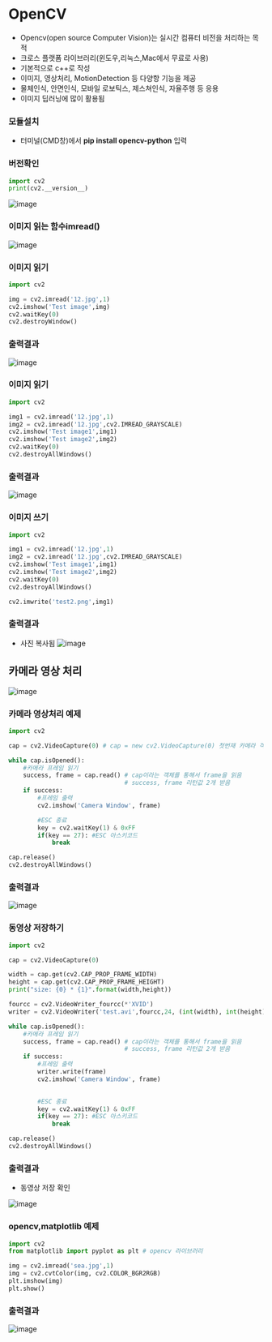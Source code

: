 # OpenCV
- Opencv(open source Computer Vision)는 실시간 컴퓨터 비전을 처리하는 목적
- 크로스 플랫폼 라이브러리(윈도우,리눅스,Mac에서 무료로 사용)
- 기본적으로 c++로 작성
- 이미지, 영상처리, MotionDetection 등 다양항 기능을 제공
- 물체인식, 안면인식, 모바일 로보틱스, 제스쳐인식, 자율주행 등 응용
- 이미지 딥러닝에 많이 활용됨
### 모듈설치
- 터미널(CMD창)에서 **pip install opencv-python** 입력

### 버전확인
```py
import cv2
print(cv2.__version__)
```
![image](https://user-images.githubusercontent.com/82345970/163936551-eb02fb7c-9998-4d96-8329-04a7b549f38e.png)


### 이미지 읽는 함수imread()
![image](https://user-images.githubusercontent.com/82345970/163938070-62f55c8a-5938-4ef3-8959-1b0b4fc84aee.png)

### 이미지 읽기
```py
import cv2

img = cv2.imread('12.jpg',1)
cv2.imshow('Test image',img)
cv2.waitKey(0)
cv2.destroyWindow()
```

### 출력결과
![image](https://user-images.githubusercontent.com/82345970/163938342-5a924b4d-ad2b-43f9-9e68-89fa2fb83760.png)


### 이미지 읽기
```py
import cv2

img1 = cv2.imread('12.jpg',1)
img2 = cv2.imread('12.jpg',cv2.IMREAD_GRAYSCALE)
cv2.imshow('Test image1',img1)
cv2.imshow('Test image2',img2)
cv2.waitKey(0)
cv2.destroyAllWindows()
```

### 출력결과
![image](https://user-images.githubusercontent.com/82345970/163938761-fd66b1d3-4445-4735-8bef-8d0639f7f4b8.png)


### 이미지 쓰기

```py
import cv2

img1 = cv2.imread('12.jpg',1)
img2 = cv2.imread('12.jpg',cv2.IMREAD_GRAYSCALE)
cv2.imshow('Test image1',img1)
cv2.imshow('Test image2',img2)
cv2.waitKey(0)
cv2.destroyAllWindows()

cv2.imwrite('test2.png',img1)
```

### 출력결과
- 사진 복사됨
![image](https://user-images.githubusercontent.com/82345970/163939098-22b8cb16-c91f-4cad-b115-646649d21c2e.png)

## 카메라 영상 처리
![image](https://user-images.githubusercontent.com/82345970/163939427-efdbd10b-b457-44e9-849e-ebab88ecb94d.png)

### 카메라 영상처리 예제
```py
import cv2

cap = cv2.VideoCapture(0) # cap = new cv2.VideoCapture(0) 첫번재 카메라 객체 받음

while cap.isOpened():
    #카메라 프레임 읽기
    success, frame = cap.read() # cap이라는 객체를 통해서 frame을 읽음
                                # success, frame 리턴값 2개 받음
    if success:
        #프레임 출력
        cv2.imshow('Camera Window', frame)

        #ESC 종료
        key = cv2.waitKey(1) & 0xFF 
        if(key == 27): #ESC 아스키코드
            break                              

cap.release()
cv2.destroyAllWindows()
```

### 출력결과
![image](https://user-images.githubusercontent.com/82345970/163941950-5036e01f-5854-4238-93e5-c4f1171c5196.png)

### 동영상 저장하기 
```py
import cv2

cap = cv2.VideoCapture(0) 

width = cap.get(cv2.CAP_PROP_FRAME_WIDTH)
height = cap.get(cv2.CAP_PROP_FRAME_HEIGHT)
print("size: {0} * {1}".format(width,height))

fourcc = cv2.VideoWriter_fourcc(*'XVID')
writer = cv2.VideoWriter('test.avi',fourcc,24, (int(width), int(height)))

while cap.isOpened():
    #카메라 프레임 읽기
    success, frame = cap.read() # cap이라는 객체를 통해서 frame을 읽음
                                # success, frame 리턴값 2개 받음
    if success:
        #프레임 출력
        writer.write(frame)
        cv2.imshow('Camera Window', frame)
        

        #ESC 종료
        key = cv2.waitKey(1) & 0xFF 
        if(key == 27): #ESC 아스키코드
            break                              

cap.release()
cv2.destroyAllWindows()
```

### 출력결과
- 동영상 저장 확인

![image](https://user-images.githubusercontent.com/82345970/163946388-3a777d7d-d3cd-4339-91fc-7249b416c417.png)

### opencv,matplotlib 예제
```py
import cv2 
from matplotlib import pyplot as plt # opencv 라이브러리

img = cv2.imread('sea.jpg',1)
img = cv2.cvtColor(img, cv2.COLOR_BGR2RGB)
plt.imshow(img)
plt.show()
```

### 출력결과
![image](https://user-images.githubusercontent.com/82345970/165897610-9d0197e2-63b1-4012-990e-b5a5ed9f90a8.png)


